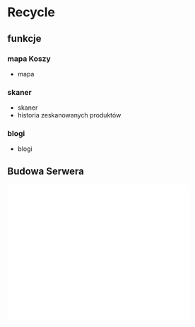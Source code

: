 # Recycle

## funkcje

### mapa Koszy
- mapa
### skaner
- skaner
- historia zeskanowanych produktów
### blogi
- blogi

##  Budowa Serwera
<img src="Budowa Projektu.gv.svg">